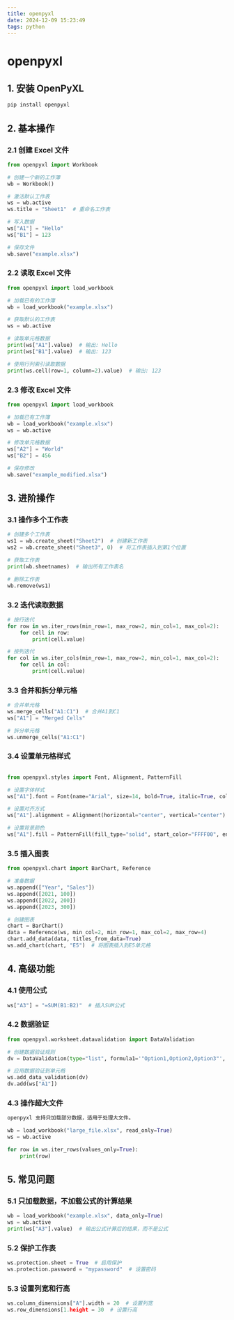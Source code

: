 ```yaml
---
title: openpyxl
date: 2024-12-09 15:23:49
tags: python
---
```


# openpyxl

## 1. 安装 OpenPyXL

```bash
pip install openpyxl
```

## 2. 基本操作

### 2.1 创建 Excel 文件

```python
from openpyxl import Workbook

# 创建一个新的工作簿
wb = Workbook()

# 激活默认工作表
ws = wb.active
ws.title = "Sheet1"  # 重命名工作表

# 写入数据
ws["A1"] = "Hello"
ws["B1"] = 123

# 保存文件
wb.save("example.xlsx")
```

### 2.2 读取 Excel 文件

```python
from openpyxl import load_workbook

# 加载已有的工作簿
wb = load_workbook("example.xlsx")

# 获取默认的工作表
ws = wb.active

# 读取单元格数据
print(ws["A1"].value)  # 输出: Hello
print(ws["B1"].value)  # 输出: 123

# 使用行列索引读取数据
print(ws.cell(row=1, column=2).value)  # 输出: 123
```

### 2.3 修改 Excel 文件

```python
from openpyxl import load_workbook

# 加载已有工作簿
wb = load_workbook("example.xlsx")
ws = wb.active

# 修改单元格数据
ws["A2"] = "World"
ws["B2"] = 456

# 保存修改
wb.save("example_modified.xlsx")
```

## 3. 进阶操作

### 3.1 操作多个工作表

```python
# 创建多个工作表
ws1 = wb.create_sheet("Sheet2")  # 创建新工作表
ws2 = wb.create_sheet("Sheet3", 0)  # 将工作表插入到第1个位置

# 获取工作表
print(wb.sheetnames)  # 输出所有工作表名

# 删除工作表
wb.remove(ws1)
```

### 3.2 迭代读取数据

```python
# 按行迭代
for row in ws.iter_rows(min_row=1, max_row=2, min_col=1, max_col=2):
    for cell in row:
        print(cell.value)

# 按列迭代
for col in ws.iter_cols(min_row=1, max_row=2, min_col=1, max_col=2):
    for cell in col:
        print(cell.value)
```

### 3.3 合并和拆分单元格

```python
# 合并单元格
ws.merge_cells("A1:C1")  # 合并A1到C1
ws["A1"] = "Merged Cells"

# 拆分单元格
ws.unmerge_cells("A1:C1")
```

### 3.4 设置单元格样式

```python

from openpyxl.styles import Font, Alignment, PatternFill

# 设置字体样式
ws["A1"].font = Font(name="Arial", size=14, bold=True, italic=True, color="FF0000")

# 设置对齐方式
ws["A1"].alignment = Alignment(horizontal="center", vertical="center")

# 设置背景颜色
ws["A1"].fill = PatternFill(fill_type="solid", start_color="FFFF00", end_color="FFFF00")
```

### 3.5 插入图表

```python
from openpyxl.chart import BarChart, Reference

# 准备数据
ws.append(["Year", "Sales"])
ws.append([2021, 100])
ws.append([2022, 200])
ws.append([2023, 300])

# 创建图表
chart = BarChart()
data = Reference(ws, min_col=2, min_row=1, max_col=2, max_row=4)
chart.add_data(data, titles_from_data=True)
ws.add_chart(chart, "E5")  # 将图表插入到E5单元格
```

## 4. 高级功能

### 4.1 使用公式

```python
ws["A3"] = "=SUM(B1:B2)"  # 插入SUM公式
```

### 4.2 数据验证

```python
from openpyxl.worksheet.datavalidation import DataValidation

# 创建数据验证规则
dv = DataValidation(type="list", formula1='"Option1,Option2,Option3"', allow_blank=True)

# 应用数据验证到单元格
ws.add_data_validation(dv)
dv.add(ws["A1"])
```

### 4.3 操作超大文件

```python
openpyxl 支持只加载部分数据，适用于处理大文件。

wb = load_workbook("large_file.xlsx", read_only=True)
ws = wb.active

for row in ws.iter_rows(values_only=True):
    print(row)
```

## 5. 常见问题

### 5.1 只加载数据，不加载公式的计算结果

```python
wb = load_workbook("example.xlsx", data_only=True)
ws = wb.active
print(ws["A3"].value)  # 输出公式计算后的结果，而不是公式
```

### 5.2 保护工作表

```python
ws.protection.sheet = True  # 启用保护
ws.protection.password = "mypassword"  # 设置密码
```

### 5.3 设置列宽和行高

```python
ws.column_dimensions["A"].width = 20  # 设置列宽
ws.row_dimensions[1.height = 30  # 设置行高
```
